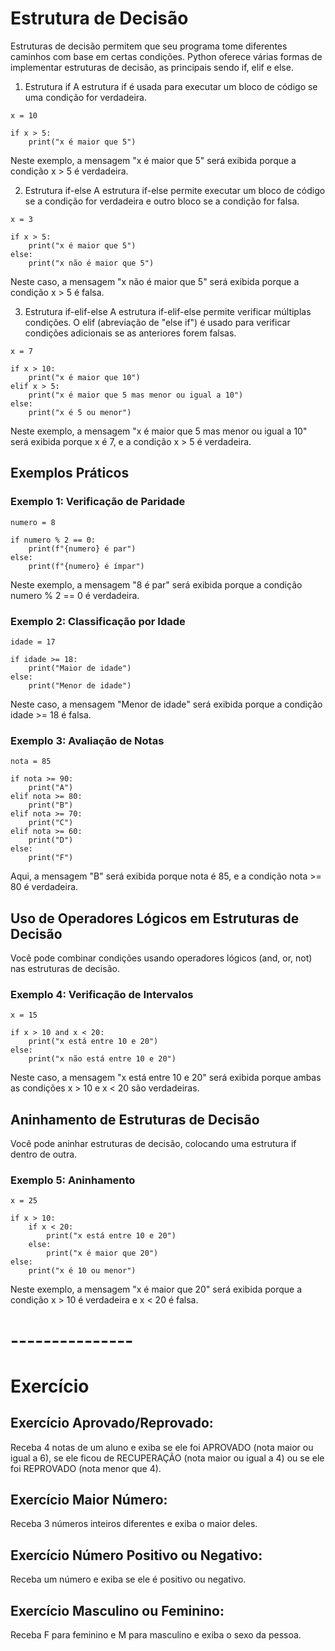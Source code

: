 # Estrutura de Decisão
Estruturas de decisão permitem que seu programa tome diferentes caminhos com base em certas condições. Python oferece várias formas de implementar estruturas de decisão, as principais sendo if, elif e else.

1. Estrutura if
A estrutura if é usada para executar um bloco de código se uma condição for verdadeira.
```
x = 10

if x > 5:
    print("x é maior que 5")
```
Neste exemplo, a mensagem "x é maior que 5" será exibida porque a condição x > 5 é verdadeira.

2. Estrutura if-else
A estrutura if-else permite executar um bloco de código se a condição for verdadeira e outro bloco se a condição for falsa.
```
x = 3

if x > 5:
    print("x é maior que 5")
else:
    print("x não é maior que 5")
```
Neste caso, a mensagem "x não é maior que 5" será exibida porque a condição x > 5 é falsa.

3. Estrutura if-elif-else
A estrutura if-elif-else permite verificar múltiplas condições. O elif (abreviação de "else if") é usado para verificar condições adicionais se as anteriores forem falsas.
```
x = 7

if x > 10:
    print("x é maior que 10")
elif x > 5:
    print("x é maior que 5 mas menor ou igual a 10")
else:
    print("x é 5 ou menor")
```
Neste exemplo, a mensagem "x é maior que 5 mas menor ou igual a 10" será exibida porque x é 7, e a condição x > 5 é verdadeira.

## Exemplos Práticos
### Exemplo 1: Verificação de Paridade
```
numero = 8

if numero % 2 == 0:
    print(f"{numero} é par")
else:
    print(f"{numero} é ímpar")
```
Neste exemplo, a mensagem "8 é par" será exibida porque a condição numero % 2 == 0 é verdadeira.

### Exemplo 2: Classificação por Idade
```
idade = 17

if idade >= 18:
    print("Maior de idade")
else:
    print("Menor de idade")
```
Neste caso, a mensagem "Menor de idade" será exibida porque a condição idade >= 18 é falsa.

### Exemplo 3: Avaliação de Notas
```
nota = 85

if nota >= 90:
    print("A")
elif nota >= 80:
    print("B")
elif nota >= 70:
    print("C")
elif nota >= 60:
    print("D")
else:
    print("F")
```
Aqui, a mensagem "B" será exibida porque nota é 85, e a condição nota >= 80 é verdadeira.

## Uso de Operadores Lógicos em Estruturas de Decisão
Você pode combinar condições usando operadores lógicos (and, or, not) nas estruturas de decisão.

### Exemplo 4: Verificação de Intervalos
```
x = 15

if x > 10 and x < 20:
    print("x está entre 10 e 20")
else:
    print("x não está entre 10 e 20")
```
Neste caso, a mensagem "x está entre 10 e 20" será exibida porque ambas as condições x > 10 e x < 20 são verdadeiras.

## Aninhamento de Estruturas de Decisão
Você pode aninhar estruturas de decisão, colocando uma estrutura if dentro de outra.

### Exemplo 5: Aninhamento
```
x = 25

if x > 10:
    if x < 20:
        print("x está entre 10 e 20")
    else:
        print("x é maior que 20")
else:
    print("x é 10 ou menor")
```
Neste exemplo, a mensagem "x é maior que 20" será exibida porque a condição x > 10 é verdadeira e x < 20 é falsa.

# ---------------

# Exercício

## Exercício Aprovado/Reprovado:
Receba 4 notas de um aluno e exiba se ele foi APROVADO (nota maior ou igual a 6), se ele ficou de RECUPERAÇÃO (nota maior ou igual a 4) ou se ele foi REPROVADO (nota menor que 4).

## Exercício Maior Número:
Receba 3 números inteiros diferentes e exiba o maior deles.

## Exercício Número Positivo ou Negativo:
Receba um número e exiba se ele é positivo ou negativo.

## Exercício Masculino ou Feminino:
Receba F para feminino e M para masculino e exiba o sexo da pessoa.